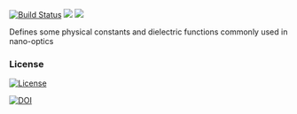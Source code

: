 
[![Build Status](https://travis-ci.org/plasmonics/dielectric.svg?branch=v0.2.3)](https://travis-ci.org/plasmonics/dielectric) ![](http://www.r-pkg.org/badges/version/dielectric) ![](http://cranlogs.r-pkg.org/badges/grand-total/dielectric)

Defines some physical constants and dielectric functions commonly used in nano-optics

### License

[![License](http://img.shields.io/badge/license-GPL%20%28%3E=%202%29-brightgreen.svg?style=flat)](http://www.gnu.org/licenses/gpl-2.0.html)

[![DOI](https://zenodo.org/badge/DOI/10.5281/zenodo.11420.svg)](https://doi.org/10.5281/zenodo.11420)
